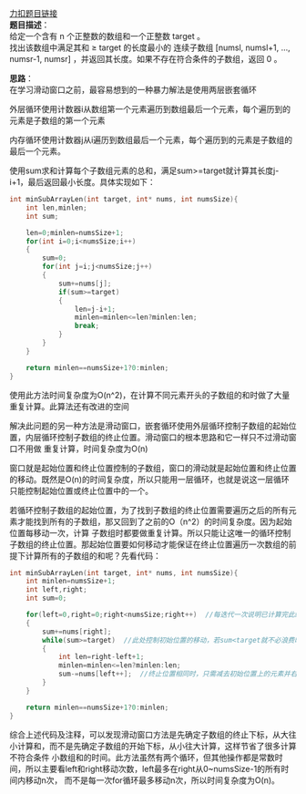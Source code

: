 [力扣题目链接](https://leetcode.cn/problems/minimum-size-subarray-sum/)\
__题目描述__：\
给定一个含有 n 个正整数的数组和一个正整数 target 。<br>
找出该数组中满足其和 ≥ target 的长度最小的 连续子数组 [numsl, numsl+1, ..., numsr-1, numsr] ，并返回其长度。如果不存在符合条件的子数组，返回 0 。

__思路__：\
在学习滑动窗口之前，最容易想到的一种暴力解法是使用两层嵌套循环

外层循环使用计数器i从数组第一个元素遍历到数组最后一个元素，每个遍历到的元素是子数组的第一个元素

内存循环使用计数器j从i遍历到数组最后一个元素，每个遍历到的元素是子数组的最后一个元素。

使用sum求和计算每个子数组元素的总和，满足sum>=target就计算其长度j-i+1，最后返回最小长度。具体实现如下：
```C
int minSubArrayLen(int target, int* nums, int numsSize){
    int len,minlen;
    int sum;

    len=0;minlen=numsSize+1;
    for(int i=0;i<numsSize;i++)
    {
        sum=0;
        for(int j=i;j<numsSize;j++)
        {
            sum+=nums[j];
            if(sum>=target)
            {
                len=j-i+1;
                minlen=minlen<=len?minlen:len;
                break;
            }
        }
    }

    return minlen==numsSize+1?0:minlen;
}
```
使用此方法时间复杂度为O(n^2)，在计算不同元素开头的子数组的和时做了大量重复计算。此算法还有改进的空间

解决此问题的另一种方法是滑动窗口，嵌套循环使用外层循环控制子数组的起始位置，内层循环控制子数组的终止位置。滑动窗口的根本思路和它一样只不过滑动窗口不用做
重复计算，时间复杂度为O(n)

窗口就是起始位置和终止位置控制的子数组，窗口的滑动就是起始位置和终止位置的移动。既然是O(n)的时间复杂度，所以只能用一层循环，也就是说这一层循环
只能控制起始位置或终止位置中的一个。

若循环控制子数组的起始位置，为了找到子数组的终止位置需要遍历之后的所有元素才能找到所有的子数组，那又回到了之前的O（n^2）的时间复杂度。因为起始位置每移动一次，计算
子数组时都要做重复计算。所以只能让这唯一的循环控制子数组的终止位置。那起始位置要如何移动才能保证在终止位置遍历一次数组的前提下计算所有的子数组的和呢？先看代码：
```C
int minSubArrayLen(int target, int* nums, int numsSize){
    int minlen=numsSize+1;
    int left,right;
    int sum=0;

    for(left=0,right=0;right<numsSize;right++)  //每迭代一次说明已计算完此终止位置前的所有满足条件的子数组的和，而没有计算更小的不符合条件的子数组的和
    {
        sum+=nums[right];
        while(sum>=target)  //此处控制初始位置的移动，若sum<target就不必浪费时间再移动初始位置去计算更小的子数组的和
        {
            int len=right-left+1;
            minlen=minlen<=len?minlen:len;
            sum-=nums[left++];  //终止位置相同时，只需减去初始位置上的元素并右移初始位置计算更小的子数组的和
        }
    }

    return minlen==numsSize+1?0:minlen;
}
```
综合上述代码及注释，可以发现滑动窗口方法是先确定子数组的终止下标，从大往小计算和，而不是先确定子数组的开始下标，从小往大计算，这样节省了很多计算不符合条件
小数组和的时间。此方法虽然有两个循环，但其他操作都是常数时间，所以主要看left和right移动次数，left最多在right从0~numsSize-1的所有时间内移动n次，
而不是每一次for循环最多移动n次，所以时间复杂度为O(n)。

